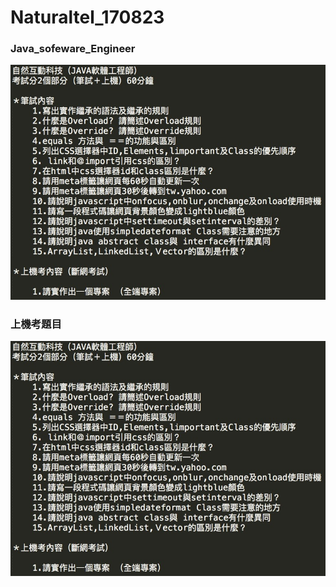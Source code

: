 # Naturaltel_170823

### Java_sofeware_Engineer

![alt text](https://github.com/wlo1227686/InterView/blob/master/Naturaltel_170823/img/img01.jpg)<br>
### 上機考題目
![alt text](https://github.com/wlo1227686/InterView/blob/master/Naturaltel_170823/img/img01.jpg)<br>
